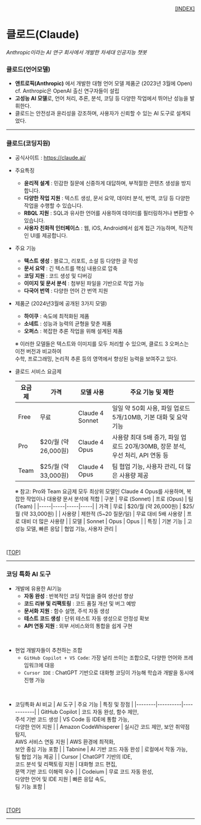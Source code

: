 <p style="text-align: right"> 
    <a href="./README.md">[INDEX]</a>
</p>

# 클로드(Claude)
*Anthropic이라는 AI 연구 회사에서 개발한 차세대 인공지능 챗봇*

### 클로드(언어모델)
- **앤트로픽(Anthropic)** 에서 개발한 대형 언어 모델 제품군 (2023년 3월에 Open) <br/> 
  cf. Anthropic은 OpenAI 출신 연구자들이 설립
- **고성능 AI 모델**로, 언어 처리, 추론, 분석, 코딩 등 다양한 작업에서 뛰어난 성능을 발휘한다.
- 클로드는 안전성과 윤리성을 강조하며, 사용자가 신뢰할 수 있는 AI 도구로 설계되었다. 

---
### 클로드(코딩지원)

- 공식사이트 : https://claude.ai/

- 주요특징
  - **윤리적 설계** : 민감한 질문에 신중하게 대답하며, 부적절한 콘텐츠 생성을 방지합니다.
  - **다양한 작업 지원** : 텍스트 생성, 문서 요약, 데이터 분석, 번역, 코딩 등 다양한 작업을 수행할 수 있습니다.
  - **RBQL 지원** : SQL과 유사한 언어를 사용하여 데이터를 필터링하거나 변환할 수 있습니다.
  - **사용자 친화적 인터페이스** : 웹, iOS, Android에서 쉽게 접근 가능하며, 직관적인 UI를 제공합니다.
<!-- 
<ol>
    <li> <b>윤리적 설계</b> : 민감한 질문에 신중하게 대답하며, 부적절한 콘텐츠 생성을 방지합니다.
    <li> <b>다양한 작업 지원</b> : 텍스트 생성, 문서 요약, 데이터 분석, 번역, 코딩 등 다양한 작업을 수행할 수 있습니다.
    <li> <b>RBQL 지원</b> : SQL과 유사한 언어를 사용하여 데이터를 필터링하거나 변환할 수 있습니다.
    <li> <b>사용자 친화적 인터페이스</b> : 웹, iOS, Android에서 쉽게 접근 가능하며, 직관적인 UI를 제공합니다.
</ol> 
-->

- 주요 기능
    - **텍스트 생성** : 블로그, 리포트, 소설 등 다양한 글 작성
    - **문서 요약** : 긴 텍스트를 핵심 내용으로 압축
    - **코딩 지원** : 코드 생성 및 디버깅
    - **이미지 및 문서 분석** : 첨부된 파일을 기반으로 작업 가능
    - **다국어 번역** : 다양한 언어 간 번역 지원



- 제품군 (2024년3월에 공개된 3가지 모델)
  - **하이쿠** : 속도에 최적화된 제품
  - **소네트** : 성능과 능력의 균형을 맞춘 제품
  - **오퍼스** : 복잡한 추론 작업을 위해 설계된 제품
  
  ※ 이러한 모델들은 텍스트와 이미지를 모두 처리할 수 있으며, 클로드 3 오퍼스는 이전 버전과 비교하여 <br/> 수학, 프로그래밍, 논리적 추론 등의 영역에서 향상된 능력을 보여주고 있다.

- 클로드 서비스 요금제

    | 요금제 | 가격 | 모델 사용 | 주요 기능 및 제한 | 
    |-------|-----|----------|-----------------|
    | Free | 무료 | Claude 4 Sonnet | 일일 약 50회 사용, 파일 업로드 5개/10MB, 기본 대화 및 요약 기능 | 
    | Pro  | $20/월 (약 26,000원) | Claude 4 Opus | 사용량 최대 5배 증가, 파일 업로드 20개/30MB, 장문 분석, 우선 처리, API 연동 등 | 
    | Team | $25/월 (약 33,000원) | Claude 4 Opus | 팀 협업 기능, 사용자 관리, 더 많은 사용량 제공 | 

    ※ 참고: Pro와 Team 요금제 모두 최상위 모델인 Claude 4 Opus를 사용하며, 복잡한 작업이나 대용량 문서 분석에 적합
    | 구분 | 무료 (Sonnet) | 프로 (Opus) | 팀 (Team) |
    |-----|-----|-----|-----|
    | 가격 | 무료 | $20/월 (약 26,000원) | $25/월 (약 33,000원) | 
    | 사용량 | 제한적 (5~20 질문/일) | 무료 대비 5배 사용량 | 프로 대비 더 많은 사용량 | 
    | 모델 | Sonnet | Opus | Opus | 
    | 특징 | 기본 기능 | 고성능 모델, 빠른 응답 | 협업 기능, 사용자 관리 | 

<br/>

[[TOP]](#클로드claude)

<!-- 
---
### 클르드와 유사한 AI 서비스 비교

| 서비스명 | 개발사 | 주요 강점 | 유료 요금제 | 특징 | 
|---------|-------|----------|-----------|-----|
| ChatGPT | OpenAI | 범용성, 다양한 플러그인, <br/> 이미지 생성(DALL·E) | ChatGPT Plus <br/> ($20/월) | 가장 대중적, 다양한 스타일의 콘텐츠 생성 가능 | 
| Gemini | Google | 멀티모달 처리(텍스트+이미지+오디오), <br/> Google 생태계 연동 | Gemini Advanced <br/> ($19.99/월) | 리서치 및 복잡한 문제 해결에 강함 | 
| Grok | xAI (Elon Musk) | 실시간 정보 접근, <br/> 유머러스한 대화 | X Premium+ <br/> ($16/월) | X(트위터) 연동, Think Mode로 단계별 추론 | 
| Claude | Anthropic | 윤리적 설계, 인간적인 글쓰기, <br/> 긴 문서 분석 | Claude Pro <br/> ($20/월) | 정중하고 신뢰성 높은 응답, 긴 문맥 처리에 강함 |  
-->

<!-- 
출처: GPTsKOREA 블로그 분석 및 클리앙 비교 게시글 
https://gptskorea.com/BLOG/?bmode=view&idx=156263131
-->

---
### 코딩 특화 AI 도구

- 개발에 유용한 AI기능
    - **자동 완성** : 반복적인 코딩 작업을 줄여 생산성 향상
    - **코드 리뷰 및 리팩토링** : 코드 품질 개선 및 버그 예방
    - **문서화 지원** : 함수 설명, 주석 자동 생성
    - **테스트 코드 생성** : 단위 테스트 자동 생성으로 안정성 확보
    - **API 연동 지원** : 외부 서비스와의 통합을 쉽게 구현
<br/>

- 현업 개발자들이 추천하는 조합
    - `GitHub Copilot + VS Code`: 가장 널리 쓰이는 조합으로, 다양한 언어와 프레임워크에 대응
    - `Cursor IDE` : ChatGPT 기반으로 대화형 코딩이 가능해 학습과 개발을 동시에 진행 가능
<br/>

- 코딩특화 AI 비교
    | AI 도구 | 주요 기능 | 특징 및 장점 | 
    |--------|----------|------------|
    | GitHub Copilot       | 코드 자동 완성, 함수 제안, <br/> 주석 기반 코드 생성 | VS Code 등 IDE에 통합 가능, <br/> 다양한 언어 지원 | 
    | Amazon CodeWhisperer | 실시간 코드 제안, 보안 취약점 탐지, <br/> AWS 서비스 연동 지원 | AWS 환경에 최적화, <br/> 보안 중심 기능 포함 | 
    | Tabnine              | AI 기반 코드 자동 완성 | 로컬에서 작동 가능, <br/> 팀 협업 기능 제공 | 
    | Cursor               | ChatGPT 기반의 IDE, <br/> 코드 분석 및 리팩토링 지원 | 대화형 코드 편집, <br/> 문맥 기반 코드 이해력 우수 | 
    | Codeium              | 무료 코드 자동 완성, <br/> 다양한 언어 및 IDE 지원 | 빠른 응답 속도, <br/> 팀 기능 포함 | 
<br/>

[[TOP]](#클로드claude)

---


